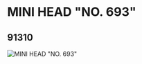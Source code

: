 # MINI HEAD "NO. 693"
## 91310
![MINI HEAD "NO. 693"](https://lc-www-live-s.legocdn.com/media/bricks/5/2/4587896.jpg)